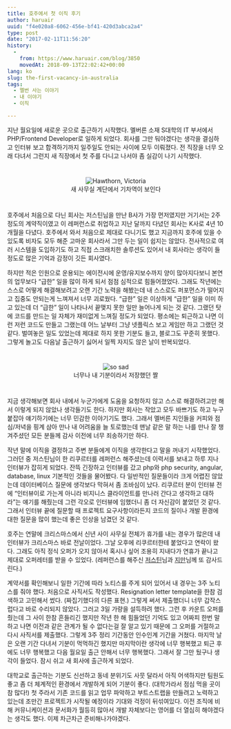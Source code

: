```yaml
---
title: 호주에서 첫 이직 후기
author: haruair
uuid: "f4e020a8-6062-456e-bf41-420d3abca2a4"
type: post
date: "2017-02-11T11:56:20"
history:
  - 
    from: https://www.haruair.com/blog/3850
    movedAt: 2018-09-13T22:02:42+00:00
lang: ko
slug: the-first-vacancy-in-australia
tags:
  - 멜번 사는 이야기
  - 내 이야기
  - 이직

---
```

지난 월요일에 새로운 곳으로 출근하기 시작했다. 멜버른 소재 S대학의 IT 부서에서 PHP/Frontend Developer로 일하게 되었다. 회사를 그만 둬야겠다는 생각을 결심하고 인터뷰 보고 합격하기까지 일주일도 안되는 사이에 모두 이뤄졌다. 전 직장을 너무 오래 다녀서 그런지 새 직장에서 첫 주를 다니고 나서야 좀 실감이 나기 시작했다.

<div style="text-align: center; margin: 40px 0;">
  <img src="https://c1.staticflickr.com/3/2025/32794610996_0f7bfc0c1f_z.jpg?w=660&#038;ssl=1" style="max-width: 100%;" alt="Hawthorn, Victoria" /><br /> 새 사무실 계단에서 기차역이 보인다
</div>

호주에서 처음으로 다닌 회사는 저스틴님을 만난 B사가 가장 먼저였지만 거기서는 2주 정도의 계약직이였고 이 레퍼런스로 취업하고 지난 달까지 다녔던 회사는 K사로 4년 10개월을 다녔다. 호주에서 와서 처음으로 제대로 다니기도 했고 지금까지 호주에 있을 수 있도록 비자도 모두 해준 고마운 회사라서 그만 두는 일이 쉽지는 않았다. 전사적으로 여러 시스템을 도입하기도 하고 직접 스크래치한 솔루션도 있어서 내 회사라는 생각이 들 정도로 많은 기억과 감정이 깃든 회사였다.

하지만 적은 인원으로 운용되는 에이전시에 운영/유지보수까지 양이 많아지다보니 본연의 업무보다 &#8220;급한&#8221; 일을 많이 하게 되서 점점 심적으로 힘들어졌었다. 그래도 작년에는 스스로 어떻게 해결해보려고 오랜 기간 노력을 해봤는데 내 스스로도 퍼포먼스가 떨어지고 집중도 안되는게 느껴져서 너무 괴로웠다. &#8220;급한&#8221; 일은 이상하게 &#8220;급한&#8221; 일을 이미 하고 있는데 더 &#8220;급한&#8221; 일이 나타나서 끝맺지 못한 일만 늘어나게 되는 것 같다. 그랬던 탓에 코드를 만드는 일 자체가 재미없게 느껴질 정도가 되었다. 평소에는 퇴근하고 나면 이런 저런 코드도 만들고 그랬는데 어느 날부터 그냥 넷플릭스 보고 게임만 하고 그랬던 것 같다. 벌여놓은 일도 있었는데 제대로 하지 못한 기분도 들고, 블로그도 꾸준히 못했다. 그렇게 놀고도 다음날 출근하기 싫어서 일찍 자지도 않은 날이 반복되었다.

<div style="text-align: center; margin: 40px 0;">
  <img src="https://c1.staticflickr.com/1/738/32712127631_54bdcbda50_z.jpg?w=660&#038;ssl=1" style="max-width: 100%;" alt="so sad" /><br /> 너무나 내 기분이라서 저장했던 짤
</div>

지금 생각해보면 회사 내에서 누군가에게 도움을 요청하지 않고 스스로 해결하려고만 해서 이렇게 되지 않았나 생각들기도 한다. 하지만 회사는 작았고 모두 바쁘기도 하고 누구 붙잡아 얘기하기에는 너무 민감한 이야기기도 했다. 그래서 멜버른 지인들을 커피와 점심/저녁을 핑계 삼아 만나 내 어려움을 늘 토로했는데 맨날 같은 말 하는 나를 만나 잘 챙겨주셨던 모든 분들께 감사 이전에 너무 죄송하기만 하다.

작년 말에 이직을 결정하고 주변 분들에게 이직을 생각한다고 말을 꺼내기 시작했었다. 그러던 중 저스틴님이 한 리쿠르터를 레퍼런스 해주셨는데 이력서를 보내고 하루 지나 인터뷰가 잡히게 되었다. 잔뜩 긴장하고 인터뷰를 갔고 php와 php security, angular, database, linux 기본적인 것들을 물어봤다. 다 일반적인 질문들이라 크게 어렵진 않았는데 데이터베이스 질문에 생각보다 막혀서 좀 조바심이 났다. 리쿠르터 분이 인터뷰 전에 &#8220;인터뷰이로 가는게 아니라 비지니스 클라이언트를 만나러 간다고 생각하고 대하라&#8221;는 얘기를 해줬는데 그런 각오로 인터뷰에 임했더니 좀 더 자신감이 붙었던 것 같다. 그래서 인터뷰 끝에 질문할 때 프로젝트 요구사항이라든지 코드의 질이나 개발 환경에 대한 질문을 많이 했는데 좋은 인상을 남겼던 것 같다.

호주는 연말에 크리스마스에서 신년 사이 사무실 전체가 휴가를 내는 경우가 많은데 내 인터뷰가 크리스마스 바로 전날이었다. 그날 오후에 리쿠르터한테 붙었다고 연락이 왔다. 그래도 아직 정식 오퍼가 오지 않아서 혹시나 싶어 조용히 지내다가 연휴가 끝나고 제대로 오퍼레터를 받을 수 있었다. (레퍼런스를 해주신 [저스틴][1]님과 [지만][2]님께 또 감사드린다.)

계약서를 확인해보니 일한 기간에 따라 노티스를 주게 되어 있어서 내 경우는 3주 노티스를 줘야 했다. 처음으로 사직서도 작성했다. Resignation letter template을 한참 검색하고 고민해서 썼다. (짜집기했다의 다른 표현.) 그렇게 써서 제출했더니 너무 갑작스럽다고 바로 수리되지 않았다. 그러고 3일 가량을 설득하려 했다. 그런 후 카운트 오퍼를 줬는데 그 사이 한참 흔들리긴 했지만 작년 한 해 힘들었던 기억도 있고 어짜피 한번 말하고 나면 이전과 같은 관계가 될 수 없다는걸 잘 알고 있기 때문에 그 오퍼를 거절하고 다시 사직서를 제출했다. 그렇게 3주 정리 기간동안 인수인계 기간을 거쳤다. 마지막 날은 오랜 기간 다녀서 기분이 먹먹하긴 했지만 마지막이란 생각에 너무 행복했고 퇴근 후에도 너무 행복했고 다음 월요일 출근 안해서 너무 행복했다. 그래서 잘 그만 뒀구나 생각이 들었다. 잠시 쉬고 새 회사에 출근하게 되었다.

대학교로 출근하는 기분도 신선하고 동네 분위기도 사뭇 달라서 아직 어색하지만 팀원도 좋고 좀 더 체계적인 환경에서 개발하게 되어 기분이 좋다. (대학가라서 점심 먹을 곳이 참 많다!) 첫 주라서 기존 코드를 읽고 업무 파악하고 부트스트랩을 만들려고 노력하고 있는데 조만간 프로젝트가 시작될 예정이라 기대와 걱정이 뒤섞여있다. 이전 조직에 비해 커뮤니케이션과 문서화가 월등히 많아서 개발 자체보다는 영어를 더 열심히 해야겠다는 생각도 했다. 이제 차근차근 준비해나가야겠다.

 [1]: https://twitter.com/justinchronicle
 [2]: https://twitter.com/jimkimau